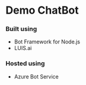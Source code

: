 # Demo ChatBot

### Built using

- Bot Framework for Node.js
- LUIS.ai

### Hosted using

- Azure Bot Service
